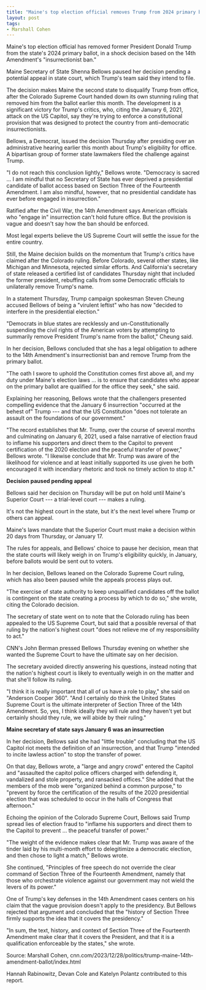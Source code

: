 ```yaml
---
title: "Maine's top election official removes Trump from 2024 primary ballot"
layout: post
tags:
- Marshall Cohen
---
```


Maine's top election official has removed former President Donald Trump from the state's 2024 primary ballot, in a shock decision based on the 14th Amendment's "insurrectionist ban."

Maine Secretary of State Shenna Bellows paused her decision pending a potential appeal in state court, which Trump's team said they intend to file.

The decision makes Maine the second state to disqualify Trump from office, after the Colorado Supreme Court handed down its own stunning ruling that removed him from the ballot earlier this month. The development is a significant victory for Trump's critics, who, citing the January 6, 2021, attack on the US Capitol, say they're trying to enforce a constitutional provision that was designed to protect the country from anti-democratic insurrectionists.

Bellows, a Democrat, issued the decision Thursday after presiding over an administrative hearing earlier this month about Trump's eligibility for office. A bipartisan group of former state lawmakers filed the challenge against Trump.

"I do not reach this conclusion lightly," Bellows wrote. "Democracy is sacred ... I am mindful that no Secretary of State has ever deprived a presidential candidate of ballot access based on Section Three of the Fourteenth Amendment. I am also mindful, however, that no presidential candidate has ever before engaged in insurrection."

Ratified after the Civil War, the 14th Amendment says American officials who "engage in" insurrection can't hold future office. But the provision is vague and doesn't say how the ban should be enforced.

Most legal experts believe the US Supreme Court will settle the issue for the entire country.

Still, the Maine decision builds on the momentum that Trump's critics have claimed after the Colorado ruling. Before Colorado, several other states, like Michigan and Minnesota, rejected similar efforts. And California's secretary of state released a certified list of candidates Thursday night that included the former president, rebuffing calls from some Democratic officials to unilaterally remove Trump's name.

In a statement Thursday, Trump campaign spokesman Steven Cheung accused Bellows of being a "virulent leftist" who has now "decided to interfere in the presidential election."

"Democrats in blue states are recklessly and un-Constitutionally suspending the civil rights of the American voters by attempting to summarily remove President Trump's name from the ballot," Cheung said.

In her decision, Bellows concluded that she has a legal obligation to adhere to the 14th Amendment's insurrectionist ban and remove Trump from the primary ballot.

"The oath I swore to uphold the Constitution comes first above all, and my duty under Maine's election laws ... is to ensure that candidates who appear on the primary ballot are qualified for the office they seek," she said.

Explaining her reasoning, Bellows wrote that the challengers presented compelling evidence that the January 6 insurrection "occurred at the behest of" Trump --- and that the US Constitution "does not tolerate an assault on the foundations of our government."

"The record establishes that Mr. Trump, over the course of several months and culminating on January 6, 2021, used a false narrative of election fraud to inflame his supporters and direct them to the Capitol to prevent certification of the 2020 election and the peaceful transfer of power," Bellows wrote. "I likewise conclude that Mr. Trump was aware of the likelihood for violence and at least initially supported its use given he both encouraged it with incendiary rhetoric and took no timely action to stop it."

**Decision paused pending appeal**

Bellows said her decision on Thursday will be put on hold until Maine's Superior Court --- a trial-level court --- makes a ruling.

It's not the highest court in the state, but it's the next level where Trump or others can appeal.

Maine's laws mandate that the Superior Court must make a decision within 20 days from Thursday, or January 17.

The rules for appeals, and Bellows' choice to pause her decision, mean that the state courts will likely weigh in on Trump's eligibility quickly, in January, before ballots would be sent out to voters.

In her decision, Bellows leaned on the Colorado Supreme Court ruling, which has also been paused while the appeals process plays out.

"The exercise of state authority to keep unqualified candidates off the ballot is contingent on the state creating a process by which to do so," she wrote, citing the Colorado decision.

The secretary of state went on to note that the Colorado ruling has been appealed to the US Supreme Court, but said that a possible reversal of that ruling by the nation's highest court "does not relieve me of my responsibility to act."

CNN's John Berman pressed Bellows Thursday evening on whether she wanted the Supreme Court to have the ultimate say on her decision.

The secretary avoided directly answering his questions, instead noting that the nation's highest court is likely to eventually weigh in on the matter and that she'll follow its ruling.

"I think it is really important that all of us have a role to play," she said on "Anderson Cooper 360". "And I certainly do think the United States Supreme Court is the ultimate interpreter of Section Three of the 14th Amendment. So, yes, I think ideally they will rule and they haven't yet but certainly should they rule, we will abide by their ruling."

**Maine secretary of state says January 6 was an insurrection**

In her decision, Bellows said she had "little trouble" concluding that the US Capitol riot meets the definition of an insurrection, and that Trump "intended to incite lawless action" to stop the transfer of power.

On that day, Bellows wrote, a "large and angry crowd" entered the Capitol and "assaulted the capitol police officers charged with defending it, vandalized and stole property, and ransacked offices." She added that the members of the mob were "organized behind a common purpose," to "prevent by force the certification of the results of the 2020 presidential election that was scheduled to occur in the halls of Congress that afternoon."

Echoing the opinion of the Colorado Supreme Court, Bellows said Trump spread lies of election fraud to "inflame his supporters and direct them to the Capitol to prevent ... the peaceful transfer of power."

"The weight of the evidence makes clear that Mr. Trump was aware of the tinder laid by his multi-month effort to delegitimize a democratic election, and then chose to light a match," Bellows wrote.

She continued, "Principles of free speech do not override the clear command of Section Three of the Fourteenth Amendment, namely that those who orchestrate violence against our government may not wield the levers of its power."

One of Trump's key defenses in the 14th Amendment cases centers on his claim that the vague provision doesn't apply to the presidency. But Bellows rejected that argument and concluded that the "history of Section Three firmly supports the idea that it covers the presidency."

"In sum, the text, history, and context of Section Three of the Fourteenth Amendment make clear that it covers the President, and that it is a qualification enforceable by the states," she wrote.

Source: Marshall Cohen, cnn.com/2023/12/28/politics/trump-maine-14th-amendment-ballot/index.html

Hannah Rabinowitz, Devan Cole and Katelyn Polantz contributed to this report.

